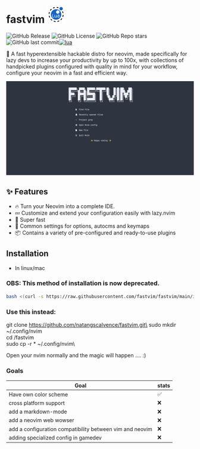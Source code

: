 # fastvim <img src="https://github.com/BrunoCiccarino/BrunoCiccarino/blob/main/img/icons8-lua-language-96.png" height="48" width="48">

![GitHub Release](https://img.shields.io/github/v/release/fastvim/fastvim?style=for-the-badge&color=%235e81ac) ![GitHub License](https://img.shields.io/github/license/fastvim/fastvim?style=for-the-badge&color=%23b48ead) ![GitHub Repo stars](https://img.shields.io/github/stars/fastvim/fastvim?style=for-the-badge&color=%23a3be8c) ![GitHub last commit](https://img.shields.io/github/last-commit/fastvim/fastvim?style=for-the-badge&color=%23bf616a)[![lua](https://img.shields.io/badge/lua-code?style=for-the-badge&logo=lua&color=%23789DBC)](https://www.lua.org/)

🚀 A fast  hyperextensible hackable distro for neovim, made specifically for lazy devs to increase your productivity by up to 100x, with collections of handpicked plugins configured with quality in mind for your workflow, configure your neovim in a fast and efficient way.

![dashboard](./img/fastvim.nvim-theme.jpg)

## ✨ Features
- 🔥 Turn your Neovim into a complete IDE.
- 💤 Customize and extend your configuration easily with lazy.nvim
- 🚀 Super fast
- 🧹 Common settings for options, autocms and keymaps
- 📦 Contains a variety of pre-configured and ready-to-use plugins

## Installation

- In linux/mac

### OBS: This method of installation is now deprecated.

```bash
bash <(curl -s https://raw.githubusercontent.com/fastvim/fastvim/main/install.sh)
```

### Use this instead:

git clone https://github.com/natangscalvence/fastvim.git\
sudo mkdir ~/.config/nvim\
cd /fastvim\
sudo cp -r * ~/.config/nvim\

Open your nvim normally and the magic will happen .... :)

### Goals

| **Goal** 	| stats 	| 
|-----------------	|------|
|  Have own color scheme               	|   ✅   	|   
|  cross platform support               	|   ❌  	|  
|  add a markdown-mode               	|   ❌  	| 
|  add a neovim web wowser               	|   ❌  	|
|  add a configuration compatibility between vim and neovim               	|   ❌  	|
|  adding specialized config in gamedev               	|   ❌  	| 
